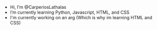 -  Hi, I’m @CarperiosLathalas
-  I’m currently learning Python, Javascript, HTML, and CSS
-  I'm currently working on an arg (Which is why im learning HTML and CSS)
